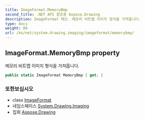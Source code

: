 ```yaml
---
title: ImageFormat.MemoryBmp
second_title: .NET API 참조용 Aspose.Drawing
description: ImageFormat 재산. 메모리 비트맵 이미지 형식을 가져옵니다.
type: docs
weight: 80
url: /ko/net/system.drawing.imaging/imageformat/memorybmp/
---
```

## ImageFormat.MemoryBmp property

메모리 비트맵 이미지 형식을 가져옵니다.

```csharp
public static ImageFormat MemoryBmp { get; }
```

### 또한보십시오

* class [ImageFormat](../)
* 네임스페이스 [System.Drawing.Imaging](../../imageformat/)
* 집회 [Aspose.Drawing](../../../)



